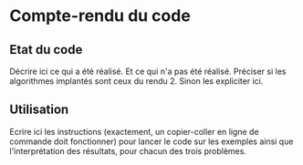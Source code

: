 # Compte-rendu du code

## Etat du code

Décrire ici ce qui a été réalisé. Et ce qui n'a pas été réalisé.
Préciser si les algorithmes implantés sont ceux du rendu 2. Sinon les expliciter ici.

## Utilisation

Ecrire ici les instructions (exactement, un copier-coller en ligne de commande doit fonctionner) pour lancer le code sur les exemples ainsi que l'interprétation des résultats, pour chacun des trois problèmes.
